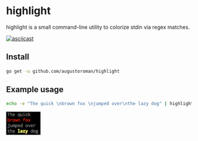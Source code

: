 # highlight

highlight is a small command-line utility to colorize stdin via regex matches.

[![asciicast](https://asciinema.org/a/108469.png)](https://asciinema.org/a/108469)

## Install

```sh
go get -u github.com/augustoroman/highlight
```

## Example usage

```sh
echo -e "The quick \nbrown fox \njumped over\nthe lazy dog" | highlight -c 'white+d' -l red fox -w 'yellow+b' lazy
```

![Output example](highlight.png)

